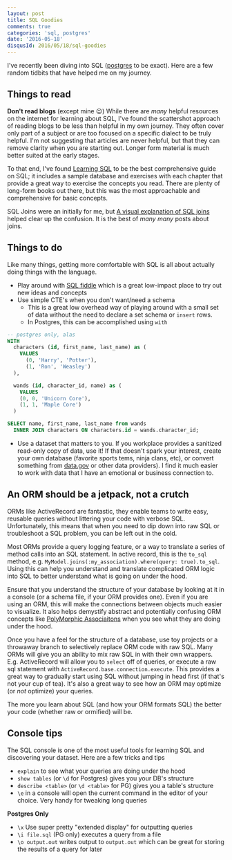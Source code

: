 ```yaml
---
layout: post
title: SQL Goodies
comments: true
categories: 'sql, postgres'
date: '2016-05-18'
disqusId: 2016/05/18/sql-goodies
---
```


I've recently been diving into SQL ([postgres](http://www.postgresql.org/) to be exact). Here are a few random tidbits that have helped me on my journey.

## Things to read

**Don't read blogs** (except mine 😉) While there are _many_ helpful resources on the internet for learning about SQL, I've found the scattershot approach of reading blogs to be less than helpful in my own journey. They often cover only part of a subject or are too focused on a specific dialect to be truly helpful. I'm not suggesting that articles are never helpful, but that they can remove clarity when you are starting out. Longer form material is much better suited at the early stages.

To that end, I've found [Learning SQL](http://www.amazon.com/Learning-SQL-Alan-Beaulieu/dp/0596520832) to be the best comprehensive guide on SQL; it includes a sample database and exercises with each chapter that provide a great way to exercise the concepts you read. There are plenty of long-form books out there, but this was the most approachable and comprehensive for basic concepts.

SQL Joins were an initially for me, but [A visual explanation of SQL joins](https://blog.codinghorror.com/a-visual-explanation-of-sql-joins/) helped clear up the confusion. It is the best of _many many_ posts about joins.


## Things to do

Like many things, getting more comfortable with SQL is all about actually doing things with the language.

- Play around with [SQL fiddle](http://sqlfiddle.com/) which is a great low-impact place to try out new ideas and concepts
- Use simple CTE's when you don't want/need a schema
  - This is a great low overhead way of playing around with a small set of data without the need to declare a set schema or `insert` rows.
  - In Postgres, this can be accomplished using `with`

```sql
-- postgres only, alas
WITH
  characters (id, first_name, last_name) as (
    VALUES
      (0, 'Harry', 'Potter'),
      (1, 'Ron', 'Weasley')
  ),

  wands (id, character_id, name) as (
    VALUES
    (0, 0, 'Unicorn Core'),
    (1, 1, 'Maple Core')
  )

SELECT name, first_name, last_name from wands
  INNER JOIN characters ON characters.id = wands.character_id;
```

- Use a dataset that matters to you. If you workplace provides a sanitized read-only copy of data, use it! If that doesn't spark your interest, create your own database (favorite sports tems, ninja clans, etc), or convert something from [data.gov](https://www.google.com/#q=open+data) or other data providers). I find it much easier to work with data that I have an emotional or business connection to.

## An ORM should be a jetpack, not a crutch

ORMs like ActiveRecord are fantastic, they enable teams to write easy, reusable queries without littering your code with verbose SQL. Unfortunately, this means that when you need to dip down into raw SQL or troubleshoot a SQL problem, you can be left out in the cold.

Most ORMs provide a query logging feature, or a way to translate a series of method calls into an SQL statement. In active record, this is the `to_sql` method, e.g. `MyModel.joins(:my_association).where(query: true).to_sql`. Using this can help you understand and translate complicated ORM logic into SQL to better understand what is going on under the hood.

Ensure that you understand the structure of your database by looking at it in a console (or a schema file, if your ORM provides one). Even if you are using an ORM, this will make the connections between objects much easier to visualize. It also helps demystify abstract and potentially confusing ORM concepts like [PolyMorphic Associaitons](http://guides.rubyonrails.org/association_basics.html#polymorphic-associations) when you see what they are doing under the hood.

Once you have a feel for the structure of a database, use toy projects or a throwaway branch to selectively replace ORM code with raw SQL. Many ORMs will give you an ability to mix raw SQL in with their own wrappers. E.g. ActiveRecord will allow you to `select` off of queries, or execute a raw sql statement with `ActiveRecord.base.connection.execute`. This provides a great way to gradually start using SQL without jumping in head first (if that's not your cup of tea). It's also a great way to see how an ORM may optimize (or _not_ optimize) your queries.

The more you learn about SQL (and how your ORM formats SQL) the better your code (whether raw or ormified) will be.

## Console tips

The SQL console is one of the most useful tools for learning SQL and discovering your dataset. Here are a few tricks and tips

- `explain` to see what your queries are doing under the hood
- `show tables` (or `\d` for Postgres) gives you your DB's structure
- `describe <table>` (or `\d <table>` for PG) gives you a table's structure
- `\e` in a console will open the current command in the editor of your choice. Very handy for tweaking long queries

**Postgres Only**

- `\x` Use super pretty "extended display" for outputting queries
- `\i file.sql` (PG only) executes a query from a file
- `\o output.out` writes output to `output.out` which can be great for storing the results of a query for later
